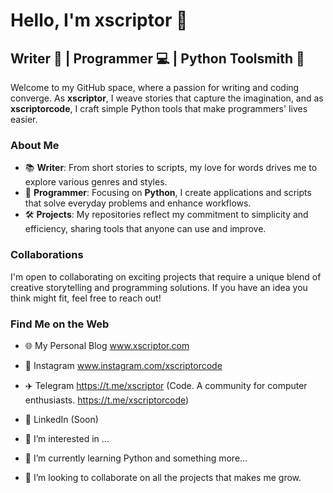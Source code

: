 # Hello, I'm xscriptor 👋

## Writer 📖 | Programmer 💻 | Python Toolsmith 🐍

Welcome to my GitHub space, where a passion for writing and coding converge. As **xscriptor**, I weave stories that capture the imagination, and as **xscriptorcode**, I craft simple Python tools that make programmers' lives easier.

### About Me
- 📚 **Writer**: From short stories to scripts, my love for words drives me to explore various genres and styles.
- 💼 **Programmer**: Focusing on **Python**, I create applications and scripts that solve everyday problems and enhance workflows.
- 🛠️ **Projects**: My repositories reflect my commitment to simplicity and efficiency, sharing tools that anyone can use and improve.

### Collaborations
I'm open to collaborating on exciting projects that require a unique blend of creative storytelling and programming solutions. If you have an idea you think might fit, feel free to reach out!

### Find Me on the Web
- 🌐 My Personal Blog www.xscriptor.com
- 📸 Instagram www.instagram.com/xscriptorcode
- ✈️ Telegram https://t.me/xscriptor (Code. A community for computer enthusiasts. https://t.me/xscriptorcode)
- 💼 LinkedIn (Soon)


- 👀 I’m interested in ...
- 🌱 I’m currently learning Python and something more...
- 💞️ I’m looking to collaborate on all the projects that makes me grow.

<!---
xscriptorcode/xscriptorcode is a ✨ special ✨ repository because its `README.md` (this file) appears on your GitHub profile.
You can click the Preview link to take a look at your changes.
--->

